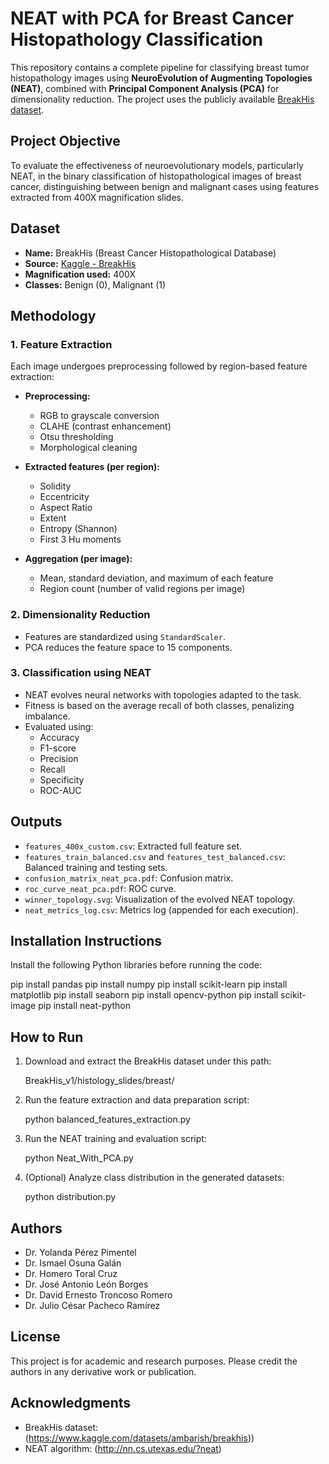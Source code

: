 
# NEAT with PCA for Breast Cancer Histopathology Classification

This repository contains a complete pipeline for classifying breast tumor histopathology images using **NeuroEvolution of Augmenting Topologies (NEAT)**, combined with **Principal Component Analysis (PCA)** for dimensionality reduction. The project uses the publicly available [BreakHis dataset](https://www.kaggle.com/datasets/ambarish/breakhis?resource=download).

## Project Objective

To evaluate the effectiveness of neuroevolutionary models, particularly NEAT, in the binary classification of histopathological images of breast cancer, distinguishing between benign and malignant cases using features extracted from 400X magnification slides.

## Dataset

- **Name:** BreakHis (Breast Cancer Histopathological Database)
- **Source:** [Kaggle - BreakHis](https://www.kaggle.com/datasets/ambarish/breakhis)
- **Magnification used:** 400X
- **Classes:** Benign (0), Malignant (1)

## Methodology

### 1. Feature Extraction

Each image undergoes preprocessing followed by region-based feature extraction:

- **Preprocessing:**
  - RGB to grayscale conversion
  - CLAHE (contrast enhancement)
  - Otsu thresholding
  - Morphological cleaning

- **Extracted features (per region):**
  - Solidity
  - Eccentricity
  - Aspect Ratio
  - Extent
  - Entropy (Shannon)
  - First 3 Hu moments

- **Aggregation (per image):**
  - Mean, standard deviation, and maximum of each feature
  - Region count (number of valid regions per image)

### 2. Dimensionality Reduction

- Features are standardized using `StandardScaler`.
- PCA reduces the feature space to 15 components.

### 3. Classification using NEAT

- NEAT evolves neural networks with topologies adapted to the task.
- Fitness is based on the average recall of both classes, penalizing imbalance.
- Evaluated using:
  - Accuracy
  - F1-score
  - Precision
  - Recall
  - Specificity
  - ROC-AUC

## Outputs

- `features_400x_custom.csv`: Extracted full feature set.
- `features_train_balanced.csv` and `features_test_balanced.csv`: Balanced training and testing sets.
- `confusion_matrix_neat_pca.pdf`: Confusion matrix.
- `roc_curve_neat_pca.pdf`: ROC curve.
- `winner_topology.svg`: Visualization of the evolved NEAT topology.
- `neat_metrics_log.csv`: Metrics log (appended for each execution).

## Installation Instructions

Install the following Python libraries before running the code:

pip install pandas
pip install numpy
pip install scikit-learn
pip install matplotlib
pip install seaborn
pip install opencv-python
pip install scikit-image
pip install neat-python


## How to Run

1. Download and extract the BreakHis dataset under this path:


   BreakHis_v1/histology_slides/breast/


2. Run the feature extraction and data preparation script:


   python balanced_features_extraction.py


3. Run the NEAT training and evaluation script:


   python Neat_With_PCA.py


4. (Optional) Analyze class distribution in the generated datasets:

 
   python distribution.py


## Authors

* Dr. Yolanda Pérez Pimentel
* Dr. Ismael Osuna Galán
* Dr. Homero Toral Cruz
* Dr. José Antonio León Borges
* Dr. David Ernesto Troncoso Romero
* Dr. Julio César Pacheco Ramírez


## License

This project is for academic and research purposes. Please credit the authors in any derivative work or publication.

## Acknowledgments

* BreakHis dataset: (https://www.kaggle.com/datasets/ambarish/breakhis))
* NEAT algorithm: (http://nn.cs.utexas.edu/?neat)

